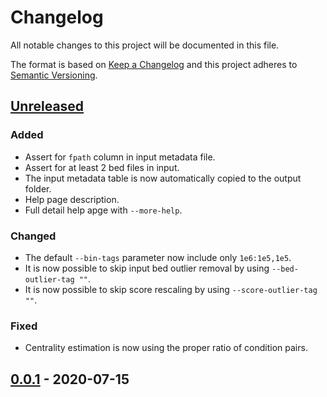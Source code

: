 # Changelog
All notable changes to this project will be documented in this file.

The format is based on [Keep a Changelog](http://keepachangelog.com/en/1.0.0/)
and this project adheres to [Semantic Versioning](http://semver.org/spec/v2.0.0.html).

## [Unreleased]
### Added
- Assert for `fpath` column in input metadata file.
- Assert for at least 2 bed files in input.
- The input metadata table is now automatically copied to the output folder.
- Help page description.
- Full detail help apge with `--more-help`.

### Changed
- The default `--bin-tags` parameter now include only `1e6:1e5,1e5`.
- It is now possible to skip input bed outlier removal by using `--bed-outlier-tag ""`.
- It is now possible to skip score rescaling by using `--score-outlier-tag ""`.

### Fixed
- Centrality estimation is now using the proper ratio of condition pairs.

## [0.0.1] - 2020-07-15

[Unreleased]: https://github.com/ggirelli/gpseq-img-py  
[0.0.1]: https://github.com/ggirelli/gpseq-radical/releases/tag/v0.0.1

